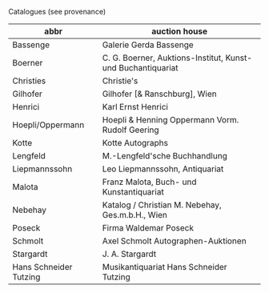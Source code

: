Catalogues (see provenance)

abbr | auction house  
---------------|---------------
Bassenge | Galerie Gerda Bassenge
Boerner | C. G. Boerner, Auktions-Institut, Kunst- und Buchantiquariat
Christies | Christie's
Gilhofer | Gilhofer [& Ranschburg], Wien
Henrici | Karl Ernst Henrici
Hoepli/Oppermann | Hoepli & Henning Oppermann Vorm. Rudolf Geering <Basel>
Kotte | Kotte Autographs
Lengfeld | M.-Lengfeld'sche Buchhandlung
Liepmannssohn | Leo Liepmannssohn, Antiquariat
Malota | Franz Malota, Buch- und Kunstantiquariat
Nebehay | Katalog / Christian M. Nebehay, Ges.m.b.H., Wien
Poseck | Firma Waldemar Poseck
Schmolt | Axel Schmolt Autographen-Auktionen
Stargardt | J. A. Stargardt 
Hans Schneider Tutzing | Musikantiquariat Hans Schneider Tutzing
